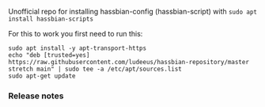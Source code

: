 Unofficial repo for installing hassbian-config (hassbian-script) with `sudo apt install hassbian-scripts`
  
For this to work you first need to run this:
```
sudo apt install -y apt-transport-https
echo "deb [trusted=yes] https://raw.githubusercontent.com/ludeeus/hassbian-repository/master stretch main" | sudo tee -a /etc/apt/sources.list
sudo apt-get update
```

### Release notes
